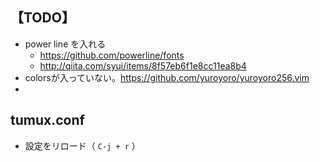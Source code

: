 ## 【TODO】
 - power line を入れる
   -  https://github.com/powerline/fonts
   -  http://qiita.com/syui/items/8f57eb6f1e8cc11ea8b4
 -  colorsが入っていない。https://github.com/yuroyoro/yuroyoro256.vim
 -  
 
## tumux.conf
 - 設定をリロード（ `C-j + r` ）
